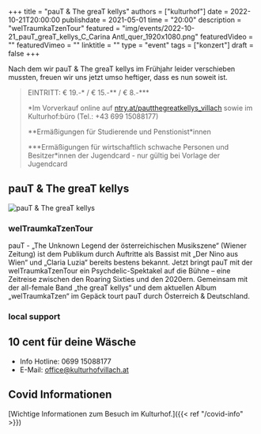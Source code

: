 +++
title = "pauT & The greaT kellys"
authors = ["kulturhof"]
date = 2022-10-21T20:00:00
publishdate = 2021-05-01
time = "20:00"
description = "welTraumkaTzenTour"
featured = "img/events/2022-10-21_pauT_greaT_kellys_C_Carina Antl_quer_1920x1080.png"
featuredVideo = ""
featuredVimeo = ""
linktitle = ""
type = "event"
tags = ["konzert"]
draft = false
+++

Nach dem wir pauT & The greaT kellys im Frühjahr leider verschieben mussten, freuen wir uns jetzt umso heftiger, dass es nun soweit ist.


> EINTRITT: € 19.-\* / € 15.-\*\* / € 8.-\*\*\*
>
> \*Im Vorverkauf online auf [ntry.at/pautthegreatkellys_villach](https://ntry.at/pautthegreatkellys_villach) sowie im Kulturhof:büro (Tel.: +43 699 15088177)
> 
> \*\*Ermäßigungen für Studierende und Penstionist\*innen
> 
> \*\*\*Ermäßigungen für wirtschaftlich schwache Personen und Besitzer*innen der Jugendcard - nur gültig bei Vorlage der Jugendcard

## pauT & The greaT kellys

![pauT & The greaT kellys](/img/events/2022-10-21_PauT_Weltraum.png)

### welTraumkaTzenTour 

pauT - „The Unknown Legend der österreichischen Musikszene“ (Wiener Zeitung) ist dem Publikum durch Auftritte als Bassist mit „Der Nino aus Wien“ und „Claria Luzia“ bereits bestens bekannt. Jetzt bringt pauT mit der welTraumkaTzenTour ein Psychdelic-Spektakel auf die Bühne – eine Zeitreise zwischen den Roaring Sixties und den 2020ern. Gemeinsam mit der all-female Band „the greaT kellys“ und dem aktuellen Album „welTraumkaTzen“ im Gepäck tourt pauT durch Österreich & Deutschland.




### local support

## 10 cent für deine Wäsche





- Info Hotline: 0699 15088177 
- E-Mail: office@kulturhofvillach.at

## Covid Informationen

[Wichtige Informationen zum Besuch im Kulturhof.]({{< ref "/covid-info" >}})

